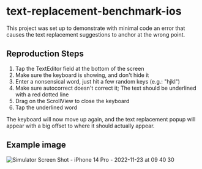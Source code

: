 # text-replacement-benchmark-ios

This project was set up to demonstrate with minimal code an error that causes the text replacement suggestions to anchor at the wrong point.

## Reproduction Steps

1. Tap the TextEditor field at the bottom of the screen
2. Make sure the keyboard is showing, and don't hide it
3. Enter a nonsensical word, just hit a few random keys (e.g.: "hjkl")
4. Make sure autocorrect doesn't correct it; The text should be underlined with a red dotted line
5. Drag on the ScrollView to close the keyboard
6. Tap the underlined word

The keyboard will now move up again, and the text replacement popup will appear with a big offset to where it should actually appear.

## Example image

![Simulator Screen Shot - iPhone 14 Pro - 2022-11-23 at 09 40 30](https://user-images.githubusercontent.com/12124446/203503900-23e96015-8044-4d1a-a846-37e8e7620280.png)
